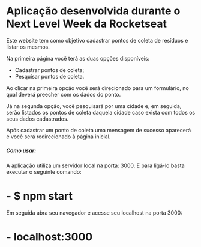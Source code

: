 # Aplicação desenvolvida durante o Next Level Week da Rocketseat

Este website tem como objetivo cadastrar pontos de coleta de resíduos e listar os mesmos.

Na primeira página você terá as duas opções disponíveis:
  - Cadastrar pontos de coleta;
  - Pesquisar pontos de coleta.
  
Ao clicar na primeira opção você será direcionado para um formulário, no qual deverá preecher com os dados do ponto.

Já na segunda opção, você pesquisará por uma cidade e, em seguida, serão listados os pontos de coleta daquela cidade caso exista
com todos os seus dados cadastrados.

Após cadastrar um ponto de coleta uma mensagem de sucesso aparecerá e você será redirecionado à página inicial.

##### Como usar: #####

A aplicação utiliza um servidor local na porta: 3000. E para ligá-lo basta executar o seguinte comando:
  # - $ npm start

Em seguida abra seu navegador e acesse seu localhost na porta 3000:
  # - localhost:3000
